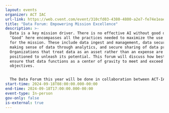 ```yaml
---
layout: events
organizer: ACT IAC
url-link: https://web.cvent.com/event/310cfd03-4380-4800-a2e7-fe74e1eae8da/summary
title: "Data Forum: Empowering Mission Excellence"
description: >-
  Data is a key mission driver. There is no effective AI without good data.
  ‘Good’ here encompasses all the practices needed to maximize the use of data
  for the mission. These include data ingest and management, data security,
  making sense of data through analytics, and secure sharing of data products.
  Organizations that treat data as an asset rather than an expense are best
  positioned to unleash its potential. This forum will discuss how best to
  ensure that data functions as a center of gravity to meet and exceed mission
  objectives.


  The Data Forum this year will be done in collaboration between ACT-IAC and the Data Foundation.
start-time: 2024-09-18T08:00:00.000-00:00
end-time: 2024-09-18T17:00:00.000-00:00
event-type: In-person
gov-only: false
is-external: true
---
```

